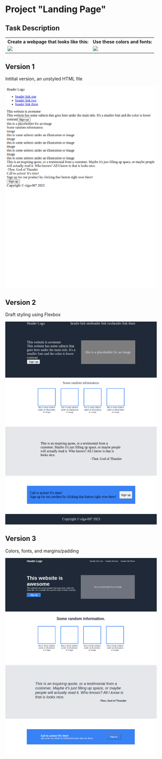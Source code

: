 # Project "Landing Page"
## Task Description
<table>
  <tr>
    <th>Create a webpage that looks like this:</th>
    <th>Use these colors and fonts:</th>
  </tr>
  <tr>
    <td><img width="600" src="https://cdn.statically.io/gh/TheOdinProject/curriculum/81a5d553f4073e593d23a6ab00d50eef8620796d/foundations/html_css/project/imgs/01.png">
    </td>
    <td><img width="600" src="https://cdn.statically.io/gh/TheOdinProject/curriculum/81a5d553f4073e593d23a6ab00d50eef8620796d/foundations/html_css/project/imgs/02.png"></td>
  </tr>
</table>

## Version 1 
Intitial version, an unstyled HTML file

<img width="480" src="versions/version1.png">

## Version 2 
Draft styling using Flexbox

<img width="480" src="versions/version2.png">

## Version 3 
Colors, fonts, and margins/padding

<img width="480" src="versions/version3.png">
